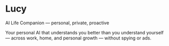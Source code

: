 # Lucy
AI Life Companion — personal, private, proactive

Your personal AI that understands you better than you understand yourself — across work, home, and personal growth — without spying or ads.
